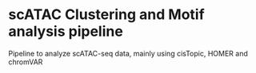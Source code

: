 # scATAC Clustering and Motif analysis pipeline

Pipeline to analyze scATAC-seq data, mainly using cisTopic, HOMER and chromVAR

